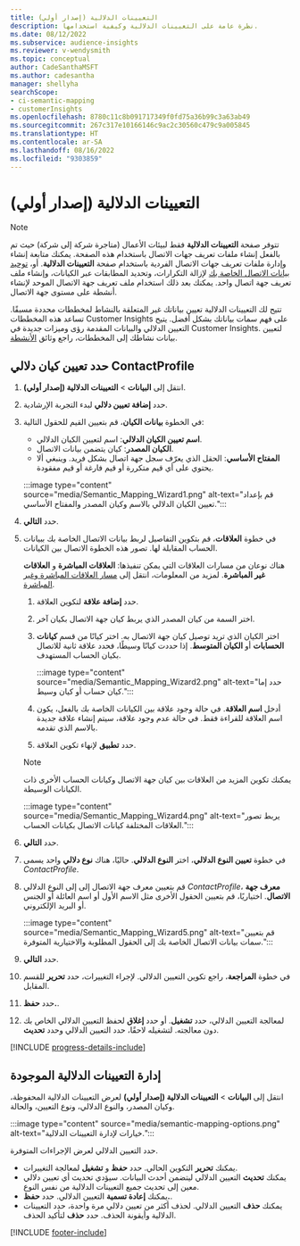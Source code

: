 ```yaml
---
title: التعيينات الدلالية (إصدار أولي)
description: نظرة عامة على التعيينات الدلالية وكيفية استخدامها.
ms.date: 08/12/2022
ms.subservice: audience-insights
ms.reviewer: v-wendysmith
ms.topic: conceptual
author: CadeSanthaMSFT
ms.author: cadesantha
manager: shellyha
searchScope:
- ci-semantic-mapping
- customerInsights
ms.openlocfilehash: 8780c11c8b091717349f0fd75a36b99c3a63ab49
ms.sourcegitcommit: 267c317e10166146c9ac2c30560c479c9a005845
ms.translationtype: HT
ms.contentlocale: ar-SA
ms.lasthandoff: 08/16/2022
ms.locfileid: "9303859"
---
```

# <a name="semantic-mappings-preview"></a>التعيينات الدلالية (إصدار أولي)

> [!NOTE]
> تتوفر صفحة **التعيينات الدلالية** فقط لبيئات الأعمال (متاجرة شركة إلى شركة) حيث تم بالفعل إنشاء ملفات تعريف جهات الاتصال باستخدام هذه الصفحة. يمكنك متابعة إنشاء وإدارة ملفات تعريف جهات الاتصال الفردية باستخدام صفحة **التعيينات الدلالية**. أو، [توحيد بيانات الاتصال الخاصة بك](data-unification-contacts.md) لإزالة التكرارات، وتحديد المطابقات عبر الكيانات، وإنشاء ملف تعريف جهة اتصال واحد. يمكنك بعد ذلك استخدام ملف تعريف جهة الاتصال الموحد لإنشاء أنشطة على مستوى جهة الاتصال.

تتيح لك التعيينات الدلالية تعيين بياناتك غير المتعلقة بالنشاط لمخططات محددة مسبقًا. تساعد هذه المخططات Customer Insights على فهم سمات بياناتك بشكل أفضل. يتيح التعيين الدلالي والبيانات المقدمة رؤى وميزات جديدة في Customer Insights. لتعيين بيانات نشاطك إلى المخططات، راجع وثائق [الأنشطة](activities.md).

## <a name="define-a-contactprofile-semantic-entity-mapping"></a>حدد تعيين كيان دلالي ContactProfile

1. انتقل إلى **البيانات** > **التعيينات الدلالية (إصدار أولي)**.

1. حدد **إضافة تعيين دلالي** لبدء التجربة الإرشادية.

1. في الخطوة **بيانات الكيان**، قم بتعيين القيم للحقول التالية:

   - **اسم تعيين الكيان الدلالي**: اسم لتعيين الكيان الدلالي.
   - **الكيان المصدر**: كيان يتضمن بيانات الاتصال.
   - **المفتاح الأساسي**: الحقل الذي يعرّف سجل جهة اتصال بشكل فريد. وينبغي ألا يحتوي على أي قيم متكررة أو قيم فارغة أو قيم مفقودة.

   :::image type="content" source="media/Semantic_Mapping_Wizard1.png" alt-text="قم بإعداد تعيين الكيان الدلالي بالاسم وكيان المصدر والمفتاح الأساسي.":::

1. حدد **التالي**.

1. في خطوة **العلاقات**، قم بتكوين التفاصيل لربط بيانات الاتصال الخاصة بك ببيانات الحساب المقابلة لها. تصور هذه الخطوة الاتصال بين الكيانات.  

   هناك نوعان من مسارات العلاقات التي يمكن تنفيذها: **العلاقات المباشرة** و **العلاقات غير المباشرة**. لمزيد من المعلومات، انتقل إلى [مسار العلاقات المباشرة وغير المباشرة](relationships.md#relationship-paths).

   1. حدد **إضافة علاقة** لتكوين العلاقة.
   1. اختر السمة من كيان المصدر الذي يربط كيان جهة الاتصال بكيان آخر.
   1. اختر الكيان الذي تريد توصيل كيان جهة الاتصال به. اختر كيانًا من قسم **كيانات الحسابات** أو **الكيان المتوسط**. إذا حددت كيانًا وسيطًا، فحدد علاقة ثانية للاتصال بكيان الحساب المستهدف.

      :::image type="content" source="media/Semantic_Mapping_Wizard2.png" alt-text="حدد إما كيان حساب أو كيان وسيط.":::

   1. أدخل **اسم العلاقة**. في حالة وجود علاقة بين الكيانات الخاصة بك بالفعل، يكون اسم العلاقة للقراءة فقط. في حالة عدم وجود علاقة، سيتم إنشاء علاقة جديدة بالاسم الذي تقدمه.
   1. حدد **تطبيق** لإنهاء تكوين العلاقة.

   > [!NOTE]
   > يمكنك تكوين المزيد من العلاقات بين كيان جهة الاتصال وكيانات الحساب الأخرى ذات الكيانات الوسيطة.
   
     :::image type="content" source="media/Semantic_Mapping_Wizard4.png" alt-text="يربط تصور العلاقات المختلفة كيانات الاتصال بكيانات الحساب.":::

1. حدد **التالي**.

1. في خطوة **تعيين النوع الدلالي**، اختر **النوع الدلالي**. حاليًا، هناك **نوع دلالي** واحد يسمى *ContactProfile*.

1. قم بتعيين معرف جهة الاتصال إلى إلى النوع الدلالي *ContactProfile*، **معرف جهة الاتصال**. اختياريًا، قم بتعيين الحقول الأخرى مثل الاسم الأول أو اسم العائلة أو الجنس أو البريد الإلكتروني.

   :::image type="content" source="media/Semantic_Mapping_Wizard5.png" alt-text="قم بتعيين سمات بيانات الاتصال الخاصة بك إلى الحقول المطلوبة والاختيارية المتوفرة.":::

1. حدد **التالي**.

1. في خطوة **المراجعة**، راجع تكوين التعيين الدلالي. لإجراء التغييرات، حدد **تحرير** للقسم المقابل.

1. حدد **حفظ.**.

1. لمعالجة التعيين الدلالي، حدد **تشغيل**. أو حدد **إغلاق** لحفظ التعيين الدلالي الخاص بك دون معالجته. لتشغيله لاحقًا، حدد التعيين الدلالي وحدد **تحديث**.

[!INCLUDE [progress-details-include](includes/progress-details-pane.md)]

## <a name="manage-existing-semantic-mappings"></a>إدارة التعيينات الدلالية الموجودة

انتقل إلى **البيانات** > **التعيينات الدلالية (إصدار أولي)** لعرض التعيينات الدلالية المحفوظة، وكيان المصدر، والنوع الدلالي، ونوع التعيين، والحالة.

:::image type="content" source="media/semantic-mapping-options.png" alt-text="خيارات لإدارة التعيينات الدلالية.":::

حدد التعيين الدلالي لعرض الإجراءات المتوفرة.
- يمكنك **تحرير** التكوين الحالي. حدد **حفظ** و **تشغيل** لمعالجة التغييرات.
- يمكنك **تحديث** التعيين الدلالي ليتضمن أحدث البيانات. سيؤدي تحديث أي تعيين دلالي معين إلى تحديث جميع التعيينات الدلالية من نفس النوع.
- يمكنك **إعادة تسمية** التعيين الدلالي. حدد **حفظ.**.
- يمكنك **حذف** التعيين الدلالي. لحذف أكثر من تعيين دلالي مرة واحدة، حدد التعيينات الدلالية وأيقونة الحذف. حدد **حذف** لتأكيد الحذف.

[!INCLUDE [footer-include](includes/footer-banner.md)]
